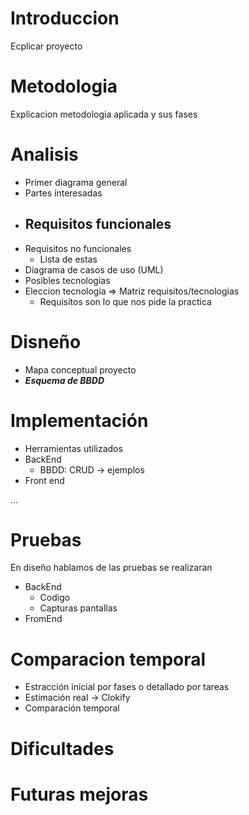 # Introduccion
Ecplicar proyecto
# Metodologia
Explicacion metodologia aplicada y sus fases
# Analisis
- Primer diagrama general
- Partes interesadas
- Requisitos funcionales
	- 
- Requisitos no funcionales
	- Lista de estas
- Diagrama de casos de uso (UML)
- Posibles tecnologias
- Eleccion tecnologia => Matriz requisitos/tecnologias
	-	Requisitos son lo que nos pide la practica
# Disneño
- Mapa conceptual proyecto
- ***Esquema de BBDD***
# Implementación
- Herramientas utilizados
- BackEnd
	- BBDD: CRUD -> ejemplos
- Front end	

...
# Pruebas
En diseño hablamos de las pruebas se realizaran
- BackEnd
	- Codigo
	- Capturas pantallas
- FromEnd	
# Comparacion temporal
- Estracción inicial por fases o detallado por tareas
- Estimación real -> Clokify
- Comparación temporal
# Dificultades
# Futuras mejoras
